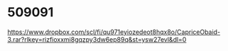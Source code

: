 # 509091




https://www.dropbox.com/scl/fi/qu971eyiozedeot8hqx8o/CapriceObaid-3.rar?rlkey=rizfioxxmi8gqzpy3dw6ep89q&st=ysw27evl&dl=0

